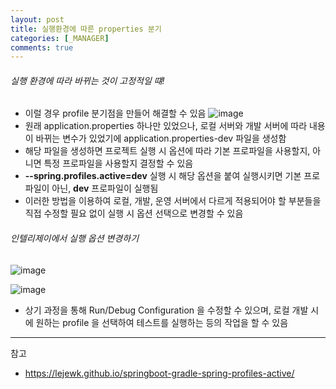 ```yaml
---
layout: post
title: 실행환경에 따른 properties 분기
categories: [_MANAGER]
comments: true
---
```


###### 실행 환경에 따라 바뀌는 것이 고정적일 떄!
- 이럴 경우 profile 분기점을 만들어 해결할 수 있음
![image](https://user-images.githubusercontent.com/107798750/211357480-1b1a8c70-459d-428f-b80f-5ffe7f5fbc4b.png)
- 원래 application.properties 하나만 있었으나, 로컬 서버와 개발 서버에 따라 내용이 바뀌는 변수가 있었기에 application.properties-dev 파일을 생성함
- 해당 파일을 생성하면 프로젝트 실행 시 옵션에 따라 기본 프로파일을 사용할지, 아니면 특정 프로파일을 사용할지 결정할 수 있음
- **--spring.profiles.active=dev** 실행 시 해당 옵션을 붙여 실행시키면 기본 프로파일이 아닌, **dev** 프로파일이 실행됨
- 이러한 방법을 이용하여 로컬, 개발, 운영 서버에서 다르게 적용되어야 할 부분들을 직접 수정할 필요 없이 실행 시 옵션 선택으로 변경할 수 있음


###### 인텔리제이에서 실행 옵션 변경하기
![image](https://user-images.githubusercontent.com/107798750/211358954-4f42a388-aa7b-4615-ba77-a25548f7de6b.png)

![image](https://user-images.githubusercontent.com/107798750/211359125-db03b8d8-23f1-4ddd-8f02-4df18aaf410d.png)

- 상기 과정을 통해 Run/Debug Configuration 을 수정할 수 있으며, 로컬 개발 시에 원하는 profile 을 선택하여 테스트를 실행하는 등의 작업을 할 수 있음



-------


참고
- https://lejewk.github.io/springboot-gradle-spring-profiles-active/
